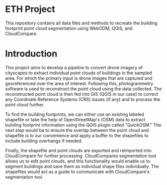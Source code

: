 # ETH Project
This repository contains all data files and methods to recreate the building footprint point cloud segmentation using WebODM, QGIS, and CloudCompare. 

# Introduction
This project aims to develop a pipeline to convert drone imagery of cityscapes to extract individual point clouds of buildings in the sampled area. For which the primary input is drone images that are captured and georeferenced over the area of interest. Following this, photogrammetry software is used to reconstruct the point cloud using the data collected. The reconstructed point cloud is then fed into GIS (QGIS in our case) to correct any Coordinate Reference Systems (CRS) issues (if any) and to process the point cloud further. 

To find the building footprints, we can either use an existing labeled shapefile or take the help of OpenStreetMap's (OSM) data to extract building footprint information using the QGIS plugin called "QuickOSM." The next step would be to ensure the overlap between the point cloud and shapefile is to our convenience and apply a buffer to the shapefiles to include building overhangs if needed. 

Finally, the shapefile and point clouds are exported and reimported into CloudCompare for further processing. CloudCompares segmentation tool allows us to edit point clouds, and this functionality would enable us to segment buildings and save them as individual shape files individually. The shapefiles would act as a guide to communicate with CloudCompare's segmentation tool.



